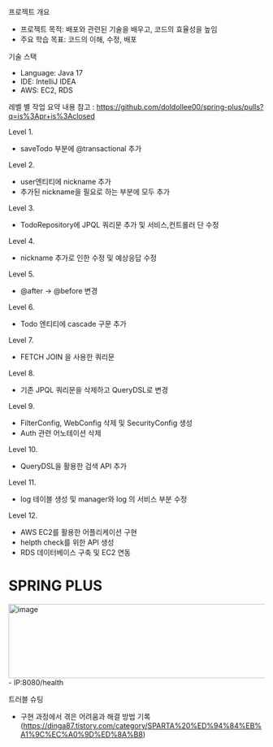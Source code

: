 프로젝트 개요
 - 프로젝트 목적: 배포와 관련된 기술을 배우고, 코드의 효율성을 높임
 - 주요 학습 목표: 코드의 이해, 수정, 배포
 
기술 스택
 - Language: Java 17
 - IDE: IntelliJ IDEA
 - AWS: EC2, RDS

레벨 별 작업 요약
내용 참고 : https://github.com/doldollee00/spring-plus/pulls?q=is%3Apr+is%3Aclosed

Level 1.
 - saveTodo 부분에 @transactional 추가
   
Level 2.
 - user엔티티에 nickname 추가
 - 추가된 nickname을 필요로 하는 부분에 모두 추가
   
Level 3.
 - TodoRepository에 JPQL 쿼리문 추가 및 서비스,컨트롤러 단 수정
   
Level 4.
 - nickname 추가로 인한 수정 및 예상응답 수정
   
Level 5.
 - @after -> @before 변경

Level 6.
 - Todo 엔티티에 cascade 구문 추가

Level 7.
 - FETCH JOIN 을 사용한 쿼리문

Level 8.
 - 기존 JPQL 쿼리문을 삭제하고 QueryDSL로 변경

Level 9.
 - FilterConfig, WebConfig 삭제 및 SecurityConfig 생성
 - Auth 관련 어노테이션 삭제

Level 10.
 - QueryDSL을 활용한 검색 API 추가

Level 11.
 - log 테이블 생성 및 manager와 log 의 서비스 부분 수정

Level 12.
 - AWS EC2를 활용한 어플리케이션 구현
 - helpth check를 위한 API 생성
 - RDS 데이터베이스 구축 및 EC2 연동

# SPRING PLUS
<img width="828" height="146" alt="image" src="https://github.com/user-attachments/assets/85f7cc70-f979-4178-9dae-0ca1a5826b23" />
- IP:8080/health


 
트러블 슈팅
 - 구현 과정에서 겪은 어려움과 해결 방법 기록 (https://dinga87.tistory.com/category/SPARTA%20%ED%94%84%EB%A1%9C%EC%A0%9D%ED%8A%B8)
 




